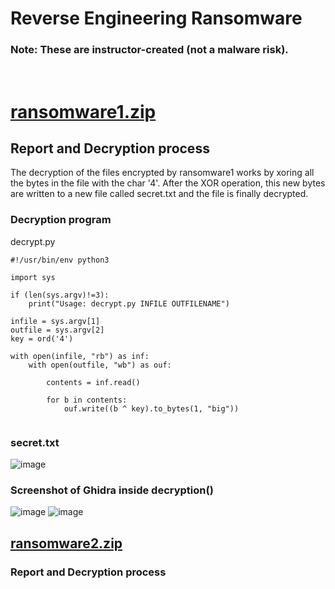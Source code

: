 # Reverse Engineering Ransomware
### Note: These are instructor-created (not a malware risk).   

<br>

# [ransomware1.zip](https://github.com/tolvumadur/Reverse-Engineering-Class/blob/main/Spring23/Samples/binaries/ransomware1.zip)
## Report and Decryption process
The decryption of the files encrypted by ransomware1 works by xoring all the bytes in the file with the char '4'. After the XOR operation, this new bytes are written to a new file called secret.txt and the file is finally decrypted.
### Decryption program
decrypt.py
```python3
#!/usr/bin/env python3

import sys

if (len(sys.argv)!=3):
    print("Usage: decrypt.py INFILE OUTFILENAME")

infile = sys.argv[1]
outfile = sys.argv[2]
key = ord('4')

with open(infile, "rb") as inf:
    with open(outfile, "wb") as ouf:

        contents = inf.read()
        
        for b in contents:
            ouf.write((b ^ key).to_bytes(1, "big"))


````
### secret.txt
![image](https://github.com/horaciog1/CS479-Reverse-Engineering/assets/111658514/9bf8fcd3-66b8-4277-8323-a39735d55bca)

### Screenshot of Ghidra inside decryption()
![image](https://github.com/horaciog1/CS479-Reverse-Engineering/assets/111658514/c13521ba-e254-4071-bce2-c9efba181b46)
![image](https://github.com/horaciog1/CS479-Reverse-Engineering/assets/111658514/969cb01e-5ddf-4925-9eae-54fa842037e3)



## [ransomware2.zip](https://github.com/tolvumadur/Reverse-Engineering-Class/blob/main/Spring23/Samples/binaries/ransomware2.zip)
### Report and Decryption process
